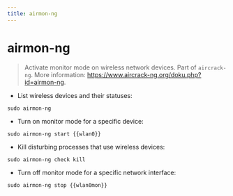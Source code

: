 ```yaml
---
title: airmon-ng
---
```

# airmon-ng

> Activate monitor mode on wireless network devices.
> Part of `aircrack-ng`.
> More information: <https://www.aircrack-ng.org/doku.php?id=airmon-ng>.

- List wireless devices and their statuses:

`sudo airmon-ng`

- Turn on monitor mode for a specific device:

`sudo airmon-ng start {{wlan0}}`

- Kill disturbing processes that use wireless devices:

`sudo airmon-ng check kill`

- Turn off monitor mode for a specific network interface:

`sudo airmon-ng stop {{wlan0mon}}`
